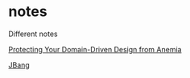 # notes
Different notes


[Protecting Your Domain-Driven Design from Anemia](https://dzone.com/articles/protecting-your-domain-driven-design-from-anemia?edition=626293&utm_source=Weekly%20Digest&utm_medium=email&utm_campaign=Weekly%20Digest%202020-10-07)

[JBang](https://www.infoq.com/news/2020/10/scripting-java-jbang/?utm_campaign=infoq_content&utm_source=twitter&utm_medium=feed&utm_term=java)
